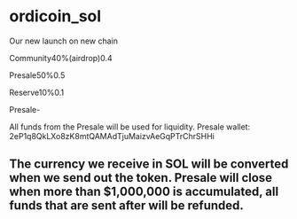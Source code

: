 # ordicoin_sol
Our new launch on new chain

Community40%(airdrop)0.4

Presale50%0.5

Reserve10%0.1

Presale-

All funds from the Presale will be used for liquidity.
Presale wallet:
2eP1q8QkLXo8zK8mtQAMAdTjuMaizvAeGqPTrChrSHHi

The currency we receive in SOL will be converted when we send out the token.
Presale will close when more than $1,000,000 is accumulated, all funds that are sent after will be refunded.
-
